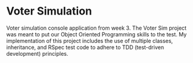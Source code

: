 # Voter Simulation
Voter simulation console application from week 3. The Voter Sim project was meant to put our Object Oriented Programming skills to the test. My implementation of this project includes the use of multiple classes, inheritance, and RSpec test code to adhere to TDD (test-driven development) principles.
